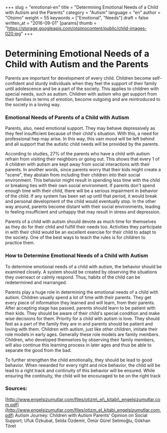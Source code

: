 +++
slug = "emotional-en"
title = "Determining Emotional Needs of a Child with Autism and the Parents"
category = "Autism"
language = "en"
author = "Otsimo"
weight = 55
keywords = ["Emotional", "Needs"]
draft = false
written_at = "2016-09-01"
[params]
thumb = "https://storage.googleapis.com/otsimocontent/public/child-images-020.jpg"
+++
# Determining Emotional Needs of a Child with Autism and the Parents

Parents are important for development of every child. Children become self-confident and sturdy individuals when they feel the support of their family until adolescence and be a part of the society. This applies to children with special needs, such as autism. Children with autism who get support from their families in terms of emotion, become outgoing and are reintroduced to the society in a loving way.

### Emotional Needs of Parents of a Child with Autism

Parents, also, need emotional support. They may behave depressively as they feel insufficient because of their child&#39;s situation. With this, a need for professional hep may arise. In this way, this vain mood will be left behind and all support that the autistic child needs will be provided by the parents.

According to studies, 27% of the parents who have a child with autism refrain from visiting their neighbors or going out. This shows that every 1 of 4 children with autism are kept away from social interactions with their parents. In another words, since parents worry that their kids might create a &quot;scene&quot;, they abstain from including their children into their social environment. This behavior might result in spending less time with the child or breaking ties with their own social environment. If parents don&#39;t spend enough time with their child, there will be a serious impairment in behavior of the child. If any system has been set up until that period, it would break and personal development of the child would eventually stop. In the other way around, parents become distant with their social environments, leading to feeling insufficient and unhappy that may result in stress and depression.

Parents of a child with autism should devote as much time for themselves as they do for their child and fulfill their needs too. Activities they participate in with their child would be an excellent exercise for their child to adapt to the society. One of the best ways to teach the rules is for children to practice them.

### How to Determine Emotional Needs of a Child with Autism

To determine emotional needs of a child with autism, the behavior should be examined closely. A system should be created by observing the situations they overreact or calmly respond. Thus, habits of the child can be redetermined and rearranged.

Parents play a huge role in determining the emotional needs of a child with autism. Children usually spend a lot of time with their parents. They get every piece of information they learned and will learn, from their parents. After accepting stage has passed, parents should learn to be patient with their kids. They should be aware of their child&#39;s special condition and make wise decisions for them. Priority for a child with autism is love. They should feel as a part of the family they are in and parents should be patient and loving with them. Children with autism, just like other children, imitate their role models in early ages. Generally these role models are family members. Children, who developed themselves by observing their family members, will also continue this learning process in later ages and thus be able to separate the good from the bad.

To further strengthen the child emotionally, they should be lead to good behavior. When rewarded for every right and nice behavior, the child will be lead to a right track and continuity of this behavior will be ensured. While ensuring the continuity, the child will be encouraged to be on the right track

### Sources:
[http://www.engelsizumutlar.com/files/otizm\_el\_kitabi\_engelsizumutlar.com.pdf](http://www.engelsizumutlar.com/files/otizm_el_kitabi_engelsizumutlar.com.pdf)
Autism Journey: Children with Autism Parents' Opinion on Social Support; Ufuk Özkubat, Selda Özdemir, Ömür Gürel Selimoğlu, Gökhan Töret
